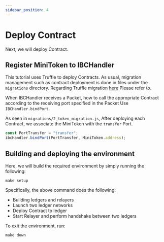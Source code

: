 ```yaml
---
sidebar_position: 4
---
```


# Deploy Contract

Next, we will deploy Contract.

## Register MiniToken to IBCHandler

This tutorial uses Truffle to deploy Contracts.
As usual, migration management such as contract deployment is done in files under the `migrations` directory.
Regarding Truffle migration [here](https://www.trufflesuite.com/docs/truffle/getting-started/running-migrations)
Please refer to.

When IBCHandler receives a Packet, how to call the appropriate Contract according to the receiving port specified in the Packet
Use `IBCHandler.bindPort`.

As seen in `migrations/2_token_migration.js`,
After deploying each Contract, we associate the MiniToken with the `transfer` Port.

````js
const PortTransfer = "transfer";
ibcHandler.bindPort(PortTransfer, MiniToken.address);
````

## Building and deploying the environment

Here, we will build the required environment by simply running the following:

````
make setup
````

Specifically, the above command does the following:
- Building ledgers and relayers
- Launch two ledger networks
- Deploy Contract to ledger
- Start Relayer and perform handshake between two ledgers

To exit the environment, run:

````
make down
````